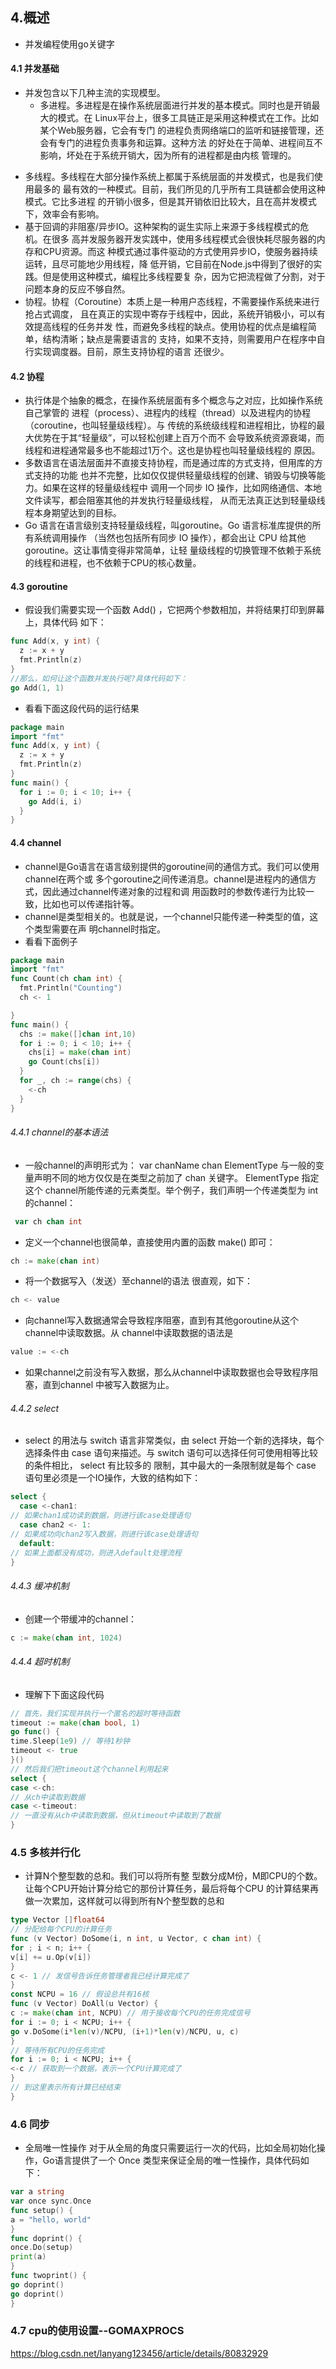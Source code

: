 ## 4.概述
- 并发编程使用go关键字

#### 4.1 并发基础

- 并发包含以下几种主流的实现模型。
  + 多进程。多进程是在操作系统层面进行并发的基本模式。同时也是开销最大的模式。在
Linux平台上，很多工具链正是采用这种模式在工作。比如某个Web服务器，它会有专门
的进程负责网络端口的监听和链接管理，还会有专门的进程负责事务和运算。这种方法
的好处在于简单、进程间互不影响，坏处在于系统开销大，因为所有的进程都是由内核
管理的。
 + 多线程。多线程在大部分操作系统上都属于系统层面的并发模式，也是我们使用最多的
最有效的一种模式。目前，我们所见的几乎所有工具链都会使用这种模式。它比多进程
的开销小很多，但是其开销依旧比较大，且在高并发模式下，效率会有影响。
 + 基于回调的非阻塞/异步IO。这种架构的诞生实际上来源于多线程模式的危机。在很多
高并发服务器开发实践中，使用多线程模式会很快耗尽服务器的内存和CPU资源。而这
种模式通过事件驱动的方式使用异步IO，使服务器持续运转，且尽可能地少用线程，降
低开销，它目前在Node.js中得到了很好的实践。但是使用这种模式，编程比多线程要复
杂，因为它把流程做了分割，对于问题本身的反应不够自然。
 + 协程。协程（Coroutine）本质上是一种用户态线程，不需要操作系统来进行抢占式调度，
且在真正的实现中寄存于线程中，因此，系统开销极小，可以有效提高线程的任务并发
性，而避免多线程的缺点。使用协程的优点是编程简单，结构清晰；缺点是需要语言的
支持，如果不支持，则需要用户在程序中自行实现调度器。目前，原生支持协程的语言
还很少。

#### 4.2 协程
- 执行体是个抽象的概念，在操作系统层面有多个概念与之对应，比如操作系统自己掌管的
进程（process）、进程内的线程（thread）以及进程内的协程（coroutine，也叫轻量级线程）。与
传统的系统级线程和进程相比，协程的最大优势在于其“轻量级”，可以轻松创建上百万个而不
会导致系统资源衰竭，而线程和进程通常最多也不能超过1万个。这也是协程也叫轻量级线程的
原因。
- 多数语言在语法层面并不直接支持协程，而是通过库的方式支持，但用库的方式支持的功能
也并不完整，比如仅仅提供轻量级线程的创建、销毁与切换等能力。如果在这样的轻量级线程中
调用一个同步 IO 操作，比如网络通信、本地文件读写，都会阻塞其他的并发执行轻量级线程，
从而无法真正达到轻量级线程本身期望达到的目标。
- Go 语言在语言级别支持轻量级线程，叫goroutine。Go 语言标准库提供的所有系统调用操作
（当然也包括所有同步 IO 操作），都会出让 CPU 给其他goroutine。这让事情变得非常简单，让轻
量级线程的切换管理不依赖于系统的线程和进程，也不依赖于CPU的核心数量。

#### 4.3 goroutine
- 假设我们需要实现一个函数 Add() ，它把两个参数相加，并将结果打印到屏幕上，具体代码
如下：

```go
func Add(x, y int) {
  z := x + y
  fmt.Println(z)
}
//那么，如何让这个函数并发执行呢?具体代码如下：
go Add(1, 1)
```

- 看看下面这段代码的运行结果

```go
package main
import "fmt"
func Add(x, y int) {
  z := x + y
  fmt.Println(z)
}
func main() {
  for i := 0; i < 10; i++ {
    go Add(i, i)
  }
}
```

#### 4.4 channel
- channel是Go语言在语言级别提供的goroutine间的通信方式。我们可以使用channel在两个或
多个goroutine之间传递消息。channel是进程内的通信方式，因此通过channel传递对象的过程和调
用函数时的参数传递行为比较一致，比如也可以传递指针等。
- channel是类型相关的。也就是说，一个channel只能传递一种类型的值，这个类型需要在声
明channel时指定。
- 看看下面例子

```go
package main
import "fmt"
func Count(ch chan int) {
  fmt.Println("Counting")
  ch <- 1

}
func main() {
  chs := make([]chan int,10)
  for i := 0; i < 10; i++ {
    chs[i] = make(chan int)
    go Count(chs[i])
  }
  for _, ch := range(chs) {
    <-ch
  }
}
```
###### 4.4.1 channel的基本语法
- 一般channel的声明形式为：
var chanName chan ElementType
与一般的变量声明不同的地方仅仅是在类型之前加了 chan 关键字。 ElementType 指定这个
channel所能传递的元素类型。举个例子，我们声明一个传递类型为 int 的channel：

```go
 var ch chan int
```

- 定义一个channel也很简单，直接使用内置的函数 make() 即可：
```go
ch := make(chan int)
```

- 将一个数据写入（发送）至channel的语法
很直观，如下：
```go
ch <- value
```
- 向channel写入数据通常会导致程序阻塞，直到有其他goroutine从这个channel中读取数据。从
channel中读取数据的语法是
```go
value := <-ch
```
- 如果channel之前没有写入数据，那么从channel中读取数据也会导致程序阻塞，直到channel
中被写入数据为止。

###### 4.4.2 select
- select 的用法与 switch 语言非常类似，由 select 开始一个新的选择块，每个选择条件由
case 语句来描述。与 switch 语句可以选择任何可使用相等比较的条件相比， select 有比较多的
限制，其中最大的一条限制就是每个 case 语句里必须是一个IO操作，大致的结构如下：

```go
select {
  case <-chan1:
// 如果chan1成功读到数据，则进行该case处理语句
  case chan2 <- 1:
// 如果成功向chan2写入数据，则进行该case处理语句
  default:
// 如果上面都没有成功，则进入default处理流程
}
```

###### 4.4.3 缓冲机制
- 创建一个带缓冲的channel：

```go
c := make(chan int, 1024)
```

###### 4.4.4 超时机制
- 理解下下面这段代码

```go
// 首先，我们实现并执行一个匿名的超时等待函数
timeout := make(chan bool, 1)
go func() {
time.Sleep(1e9) // 等待1秒钟
timeout <- true
}()
// 然后我们把timeout这个channel利用起来
select {
case <-ch:
// 从ch中读取到数据
case <-timeout:
// 一直没有从ch中读取到数据，但从timeout中读取到了数据
}
```

### 4.5 多核并行化
- 计算N个整型数的总和。我们可以将所有整
型数分成M份，M即CPU的个数。让每个CPU开始计算分给它的那份计算任务，最后将每个CPU
的计算结果再做一次累加，这样就可以得到所有N个整型数的总和

```go
type Vector []float64
// 分配给每个CPU的计算任务
func (v Vector) DoSome(i, n int, u Vector, c chan int) {
for ; i < n; i++ {
v[i] += u.Op(v[i])
}
c <- 1 // 发信号告诉任务管理者我已经计算完成了
}
const NCPU = 16 // 假设总共有16核
func (v Vector) DoAll(u Vector) {
c := make(chan int, NCPU) // 用于接收每个CPU的任务完成信号
for i := 0; i < NCPU; i++ {
go v.DoSome(i*len(v)/NCPU, (i+1)*len(v)/NCPU, u, c)
}
// 等待所有CPU的任务完成
for i := 0; i < NCPU; i++ {
<-c // 获取到一个数据，表示一个CPU计算完成了
}
// 到这里表示所有计算已经结束
}
```
### 4.6 同步
- 全局唯一性操作
对于从全局的角度只需要运行一次的代码，比如全局初始化操作，Go语言提供了一个 Once
类型来保证全局的唯一性操作，具体代码如下：

```go
var a string
var once sync.Once
func setup() {
a = "hello, world"
}
func doprint() {
once.Do(setup)
print(a)
}
func twoprint() {
go doprint()
go doprint()
}
```

### 4.7 cpu的使用设置--GOMAXPROCS
https://blog.csdn.net/lanyang123456/article/details/80832929
